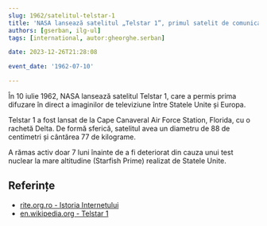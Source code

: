 ```yaml
---
slug: 1962/satelitul-telstar-1
title: 'NASA lansează satelitul „Telstar 1”, primul satelit de comunicații'
authors: [gserban, ilg-ul]
tags: [international, autor:gheorghe.serban]

date: 2023-12-26T21:28:08

event_date: '1962-07-10'

---
```


În 10 iulie 1962, NASA lansează satelitul Telstar 1, care a permis
prima difuzare în direct a imaginilor de televiziune între Statele
Unite și Europa.

<!-- truncate -->

Telstar 1 a fost lansat de la Cape Canaveral Air Force Station,
Florida, cu o rachetă Delta. De formă sferică, satelitul avea un
diametru de 88 de centimetri și cântărea 77 de kilograme.

A rămas activ doar 7 luni înainte de a fi deteriorat din
cauza unui test nuclear la mare altitudine (Starfish Prime) realizat
de Statele Unite.

## Referințe

- [rite.org.ro - Istoria Internetului](https://rite.org.ro/istoria-internetului/)
- [en.wikipedia.org - Telstar 1](https://en.wikipedia.org/wiki/Telstar_1)
